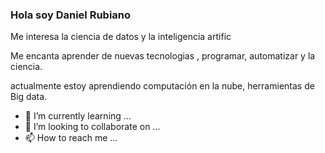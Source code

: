 ### Hola soy Daniel Rubiano

Me interesa la ciencia de datos y la inteligencia artific

Me encanta aprender de nuevas tecnologias , programar, automatizar y la ciencia.

actualmente estoy aprendiendo computación en la nube, herramientas de Big data.

- 🌱 I’m currently learning ...
- 💞️ I’m looking to collaborate on ...
- 📫 How to reach me ...

<!---
Rubianodaniel/Rubianodaniel is a ✨ special ✨ repository because its `README.md` (this file) appears on your GitHub profile.
You can click the Preview link to take a look at your changes.
--->
